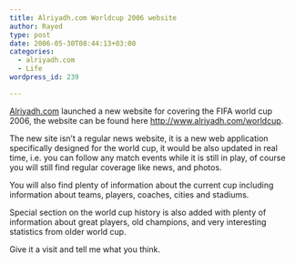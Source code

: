 ```yaml
---
title: Alriyadh.com Worldcup 2006 website
author: Rayed
type: post
date: 2006-05-30T08:44:13+03:00
categories:
  - alriyadh.com
  - Life
wordpress_id: 239

---
```

<p><a href="http://www.alriyadh.com/">Alriyadh.com</a> launched a new website for covering the FIFA world cup 2006, the website can be found here <a href="http://www.alriyadh.com/worldcup/">http://www.alriyadh.com/worldcup</a>.</p>
<p>The new site isn&#8217;t a regular news website, it is a new web application specifically designed for the world cup, it would be also updated in real time, i.e. you can follow any match events while it is still in play, of course you will still find regular coverage like news, and photos.</p>
<p>You will also find plenty of information about the current cup including information about teams, players, coaches, cities and stadiums.</p>
<p>Special section on the world cup history is also added with plenty of information about great players, old champions, and very interesting statistics from older world cup.</p>
<p>Give it a visit and tell me what you think.</p>
